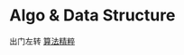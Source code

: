 # Algo & Data Structure

出门左转 [算法精粹](https://www.gitbook.com/book/soulmachine/algorithm-essentials/)
